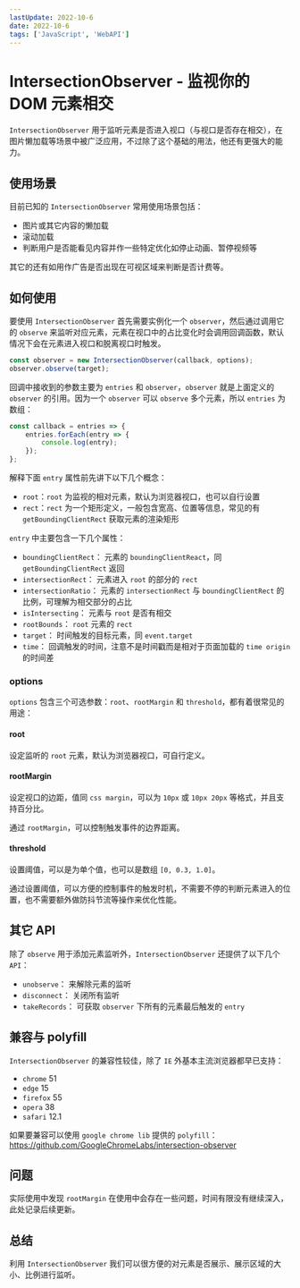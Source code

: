 ```yaml
---
lastUpdate: 2022-10-6
date: 2022-10-6
tags: ['JavaScript', 'WebAPI']
---
```


# IntersectionObserver - 监视你的 DOM 元素相交

`IntersectionObserver` 用于监听元素是否进入视口（与视口是否存在相交），在图片懒加载等场景中被广泛应用，不过除了这个基础的用法，他还有更强大的能力。

## 使用场景

目前已知的 `IntersectionObserver` 常用使用场景包括：

-   图片或其它内容的懒加载
-   滚动加载
-   判断用户是否能看见内容并作一些特定优化如停止动画、暂停视频等

其它的还有如用作广告是否出现在可视区域来判断是否计费等。

## 如何使用

要使用 `IntersectionObserver` 首先需要实例化一个 `observer`，然后通过调用它的 `observe` 来监听对应元素，元素在视口中的占比变化时会调用回调函数，默认情况下会在元素进入视口和脱离视口时触发。

```js
const observer = new IntersectionObserver(callback, options);
observer.observe(target);
```

回调中接收到的参数主要为 `entries` 和 `observer`，`observer` 就是上面定义的 `observer` 的引用。因为一个 `observer` 可以 `observe` 多个元素，所以 `entries` 为数组：

```js
const callback = entries => {
    entries.forEach(entry => {
        console.log(entry);
    });
};
```

解释下面 `entry` 属性前先讲下以下几个概念：

-   `root`：`root` 为监视的相对元素，默认为浏览器视口，也可以自行设置
-   `rect`：`rect` 为一个矩形定义，一般包含宽高、位置等信息，常见的有 `getBoundingClientRect` 获取元素的渲染矩形

`entry` 中主要包含一下几个属性：

-   `boundingClientRect`： 元素的 `boundingClientReact`，同 `getBoundingClientRect` 返回
-   `intersectionRect`： 元素进入 `root` 的部分的 `rect`
-   `intersectionRatio`： 元素的 `intersectionRect` 与 `boundingClientRect` 的比例，可理解为相交部分的占比
-   `isIntersecting`： 元素与 `root` 是否有相交
-   `rootBounds`： `root` 元素的 `rect`
-   `target`： 时间触发的目标元素，同 `event.target`
-   `time`： 回调触发的时间，注意不是时间戳而是相对于页面加载的 `time origin` 的时间差

### options

`options` 包含三个可选参数：`root`、`rootMargin` 和 `threshold`，都有着很常见的用途：

#### root

设定监听的 `root` 元素，默认为浏览器视口，可自行定义。

#### rootMargin

设定视口的边距，值同 `css margin`，可以为 `10px` 或 `10px 20px` 等格式，并且支持百分比。

通过 `rootMargin`，可以控制触发事件的边界距离。

#### threshold

设置阈值，可以是为单个值，也可以是数组 `[0, 0.3, 1.0]`。

通过设置阈值，可以方便的控制事件的触发时机，不需要不停的判断元素进入的位置，也不需要额外做防抖节流等操作来优化性能。

## 其它 API

除了 `observe` 用于添加元素监听外，`IntersectionObserver` 还提供了以下几个 `API`：

-   `unobserve`： 来解除元素的监听
-   `disconnect`： 关闭所有监听
-   `takeRecords`： 可获取 `observer` 下所有的元素最后触发的 `entry`

## 兼容与 polyfill

`IntersectionObserver` 的兼容性较佳，除了 `IE` 外基本主流浏览器都早已支持：

-   `chrome` 51
-   `edge` 15
-   `firefox` 55
-   `opera` 38
-   `safari` 12.1

如果要兼容可以使用 `google chrome lib` 提供的 `polyfill`：https://github.com/GoogleChromeLabs/intersection-observer

## 问题

实际使用中发现 `rootMargin` 在使用中会存在一些问题，时间有限没有继续深入，此处记录后续更新。

## 总结

利用 `IntersectionObserver` 我们可以很方便的对元素是否展示、展示区域的大小、比例进行监听。
